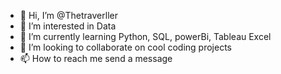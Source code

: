 - 👋 Hi, I’m @Thetraverller
- 👀 I’m interested in Data
- 🌱 I’m currently learning Python, SQL, powerBi, Tableau Excel
- 💞️ I’m looking to collaborate on cool coding projects
- 📫 How to reach me send a message

<!---
Thetraverller/Thetraverller is a ✨ special ✨ repository because its `README.md` (this file) appears on your GitHub profile.
You can click the Preview link to take a look at your changes.
--->
